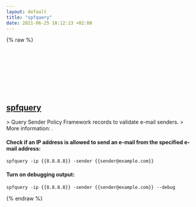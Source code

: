 ```yaml
---
layout: default
title: "spfquery"
date: 2021-06-25 18:12:13 +02:00
---
```

{% raw %}
<h2 id="spfquery">
  <a href="/en/common/spfquery.html">spfquery</a> <a href="#spfquery"><svg class="icon">
    <use href="/assets/images/unicode_sprite.svg#link" />
  </svg></a>
</h2>
> Query Sender Policy Framework records to validate e-mail senders.
> More information: <https://www.libspf2.org/>.

#### Check if an IP address is allowed to send an e-mail from the specified e-mail address:
```shell
spfquery -ip {{8.8.8.8}} -sender {{sender@example.com}}
```
#### Turn on debugging output:
```shell
spfquery -ip {{8.8.8.8}} -sender {{sender@example.com}} --debug
```
{% endraw %}